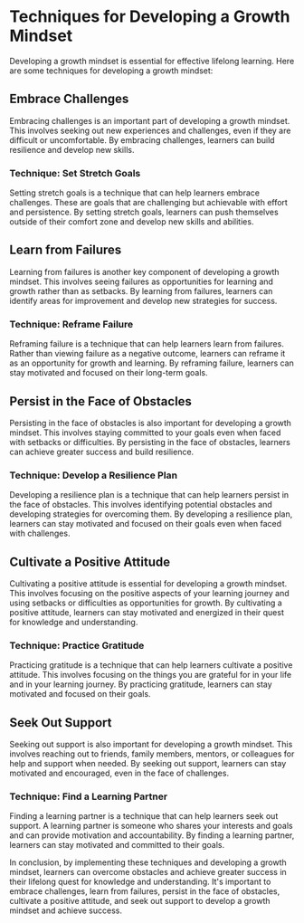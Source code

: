 Techniques for Developing a Growth Mindset
===============================================================================================

Developing a growth mindset is essential for effective lifelong learning. Here are some techniques for developing a growth mindset:

Embrace Challenges
------------------

Embracing challenges is an important part of developing a growth mindset. This involves seeking out new experiences and challenges, even if they are difficult or uncomfortable. By embracing challenges, learners can build resilience and develop new skills.

### Technique: Set Stretch Goals

Setting stretch goals is a technique that can help learners embrace challenges. These are goals that are challenging but achievable with effort and persistence. By setting stretch goals, learners can push themselves outside of their comfort zone and develop new skills and abilities.

Learn from Failures
-------------------

Learning from failures is another key component of developing a growth mindset. This involves seeing failures as opportunities for learning and growth rather than as setbacks. By learning from failures, learners can identify areas for improvement and develop new strategies for success.

### Technique: Reframe Failure

Reframing failure is a technique that can help learners learn from failures. Rather than viewing failure as a negative outcome, learners can reframe it as an opportunity for growth and learning. By reframing failure, learners can stay motivated and focused on their long-term goals.

Persist in the Face of Obstacles
--------------------------------

Persisting in the face of obstacles is also important for developing a growth mindset. This involves staying committed to your goals even when faced with setbacks or difficulties. By persisting in the face of obstacles, learners can achieve greater success and build resilience.

### Technique: Develop a Resilience Plan

Developing a resilience plan is a technique that can help learners persist in the face of obstacles. This involves identifying potential obstacles and developing strategies for overcoming them. By developing a resilience plan, learners can stay motivated and focused on their goals even when faced with challenges.

Cultivate a Positive Attitude
-----------------------------

Cultivating a positive attitude is essential for developing a growth mindset. This involves focusing on the positive aspects of your learning journey and using setbacks or difficulties as opportunities for growth. By cultivating a positive attitude, learners can stay motivated and energized in their quest for knowledge and understanding.

### Technique: Practice Gratitude

Practicing gratitude is a technique that can help learners cultivate a positive attitude. This involves focusing on the things you are grateful for in your life and in your learning journey. By practicing gratitude, learners can stay motivated and focused on their goals.

Seek Out Support
----------------

Seeking out support is also important for developing a growth mindset. This involves reaching out to friends, family members, mentors, or colleagues for help and support when needed. By seeking out support, learners can stay motivated and encouraged, even in the face of challenges.

### Technique: Find a Learning Partner

Finding a learning partner is a technique that can help learners seek out support. A learning partner is someone who shares your interests and goals and can provide motivation and accountability. By finding a learning partner, learners can stay motivated and committed to their goals.

In conclusion, by implementing these techniques and developing a growth mindset, learners can overcome obstacles and achieve greater success in their lifelong quest for knowledge and understanding. It's important to embrace challenges, learn from failures, persist in the face of obstacles, cultivate a positive attitude, and seek out support to develop a growth mindset and achieve success.


